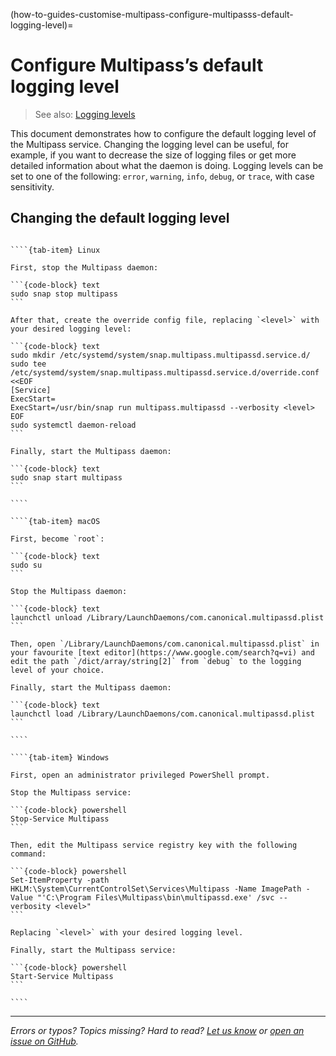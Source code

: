 (how-to-guides-customise-multipass-configure-multipasss-default-logging-level)=
# Configure Multipass’s default logging level

> See also: [Logging levels](/reference/logging-levels)

This document demonstrates how to configure the default logging level of the Multipass service. Changing the logging level can be useful, for example, if you want to decrease the size of logging files or get more detailed information about what the daemon is doing. Logging levels can be set to one of the following: `error`, `warning`, `info`, `debug`, or `trace`, with case sensitivity.

## Changing the default logging level

`````{tab-set}

````{tab-item} Linux

First, stop the Multipass daemon:

```{code-block} text
sudo snap stop multipass
```

After that, create the override config file, replacing `<level>` with your desired logging level:

```{code-block} text
sudo mkdir /etc/systemd/system/snap.multipass.multipassd.service.d/
sudo tee /etc/systemd/system/snap.multipass.multipassd.service.d/override.conf <<EOF
[Service]
ExecStart=
ExecStart=/usr/bin/snap run multipass.multipassd --verbosity <level>
EOF
sudo systemctl daemon-reload
```

Finally, start the Multipass daemon:

```{code-block} text
sudo snap start multipass
```

````

````{tab-item} macOS

First, become `root`:

```{code-block} text
sudo su
```

Stop the Multipass daemon:

```{code-block} text
launchctl unload /Library/LaunchDaemons/com.canonical.multipassd.plist
```

Then, open `/Library/LaunchDaemons/com.canonical.multipassd.plist` in your favourite [text editor](https://www.google.com/search?q=vi) and edit the path `/dict/array/string[2]` from `debug` to the logging level of your choice.

Finally, start the Multipass daemon:

```{code-block} text
launchctl load /Library/LaunchDaemons/com.canonical.multipassd.plist
```

````

````{tab-item} Windows

First, open an administrator privileged PowerShell prompt.

Stop the Multipass service:

```{code-block} powershell
Stop-Service Multipass
```

Then, edit the Multipass service registry key with the following command:

```{code-block} powershell
Set-ItemProperty -path HKLM:\System\CurrentControlSet\Services\Multipass -Name ImagePath -Value "'C:\Program Files\Multipass\bin\multipassd.exe' /svc --verbosity <level>"
```

Replacing `<level>` with your desired logging level.

Finally, start the Multipass service:

```{code-block} powershell
Start-Service Multipass
```

````

`````

---

*Errors or typos? Topics missing? Hard to read? <a href="https://docs.google.com/forms/d/e/1FAIpQLSd0XZDU9sbOCiljceh3rO_rkp6vazy2ZsIWgx4gsvl_Sec4Ig/viewform?usp=pp_url&entry.317501128=https://canonical.com/multipass/docs/configure-multipass-default-logging-level" target="_blank">Let us know</a> or <a href="https://github.com/canonical/multipass/issues/new/choose" target="_blank">open an issue on GitHub</a>.*

